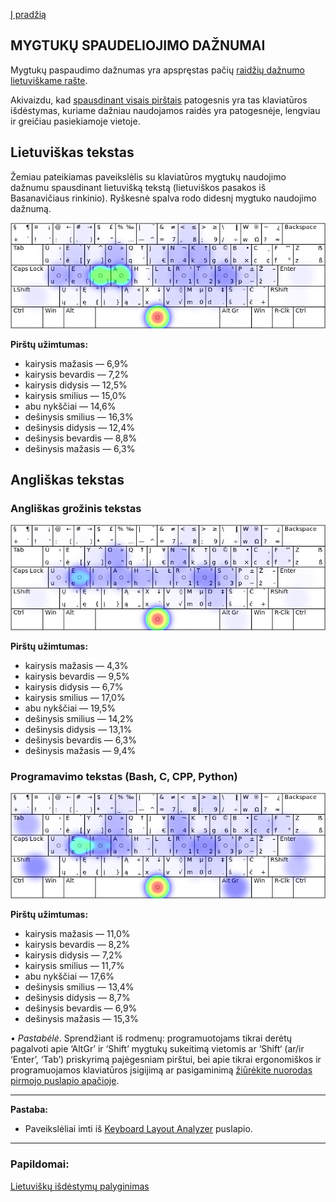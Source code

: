 [Į pradžią](../README.md)

MYGTUKŲ SPAUDELIOJIMO DAŽNUMAI
------------------------------

Mygtukų paspaudimo dažnumas yra apspręstas pačių [raidžių dažnumo lietuviškame rašte](lt_raid_dazn.txt).

Akivaizdu, kad [spausdinant visais pirštais](spaud_tvarka.md) patogesnis yra tas klaviatūros išdėstymas, kuriame dažniau naudojamos raidės yra patogesnėje, lengviau ir greičiau pasiekiamoje vietoje.

## Lietuviškas tekstas

Žemiau pateikiamas paveikslėlis su klaviatūros mygtukų naudojimo dažnumu spausdinant lietuvišką tekstą (lietuviškos pasakos iš Basanavičiaus rinkinio). Ryškesnė spalva rodo didesnį mygtuko naudojimo dažnumą.

![Mygtukų naudojimas išdėstyme](images/mygt_naudojimas.png)

__Pirštų užimtumas:__

+ kairysis mažasis — 6,9%
+ kairysis bevardis — 7,2%
+ kairysis didysis — 12,5%
+ kairysis smilius — 15,0%
+ abu nykščiai — 14,6%
+ dešinysis smilius — 16,3%
+ dešinysis didysis — 12,4%
+ dešinysis bevardis — 8,8%
+ dešinysis mažasis — 6,3%


## Angliškas tekstas

### Angliškas grožinis tekstas

![Mygtukų naudojimas išdėstyme](images/mygt_naudojimas_angl.png)

__Pirštų užimtumas:__

+ kairysis mažasis — 4,3%
+ kairysis bevardis — 9,5%
+ kairysis didysis — 6,7%
+ kairysis smilius — 17,0%
+ abu nykščiai — 19,5%
+ dešinysis smilius — 14,2%
+ dešinysis didysis — 13,1%
+ dešinysis bevardis — 6,3%
+ dešinysis mažasis — 9,4%


### Programavimo tekstas (Bash, C, CPP, Python)

![Mygtukų naudojimas išdėstyme](images/mygt_naudojimas_angl_prog.png)

__Pirštų užimtumas:__

+ kairysis mažasis — 11,0%
+ kairysis bevardis — 8,2%
+ kairysis didysis — 7,2%
+ kairysis smilius — 11,7%
+ abu nykščiai — 17,6%
+ dešinysis smilius — 13,4%
+ dešinysis didysis — 8,7%
+ dešinysis bevardis — 6,9%
+ dešinysis mažasis — 15,3%

• _Pastabėlė_. Sprendžiant iš rodmenų: programuotojams tikrai derėtų pagalvoti apie ‘AltGr’ ir ‘Shift’ mygtukų sukeitimą vietomis ar ‘Shift‘ (ar/ir ‘Enter’, ‘Tab’) priskyrimą pajėgesniam pirštui, bei apie tikrai ergonomiškos ir programuojamos klaviatūros įsigijimą ar pasigaminimą [žiūrėkite nuorodas pirmojo puslapio apačioje](../README.md).

------------------------------

__Pastaba:__ 
+ Paveikslėliai imti iš [Keyboard Layout Analyzer](http://patorjk.com/keyboard-layout-analyzer/#/main) puslapio.

------------------------------

### Papildomai:

[Lietuviškų išdėstymų palyginimas](palyginimas.md)

